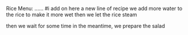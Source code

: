 Rice Menu:
......
#i add on here a new line of recipe
we add more water to the rice to make it more wet
then we let the rice steam

then we wait for some time
in the meantime, we prepare the salad 


